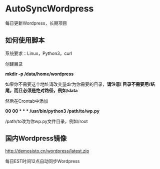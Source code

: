 # AutoSyncWordpress
每日更新Wordpress，长期项目

## 如何使用脚本
系统要求：Linux，Python3，curl

创建目录

**mkdir -p /data/home/wordpress**

如果你不需要这个地址请改变量dir为你需要的目录，**请注意! 目录不需要用/结尾，而且必须是绝对路径，例如/data**

然后在Crontab中添加

**00 00 * * * /usr/bin/python3 /path/to/wp.py**

/path/to改为你wp.py文件目录，例如/root



## 国内Wordpress镜像

http://demosisto.cn/wordpress/latest.zip

每日EST时间12点自动同步Wordpress
